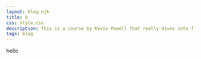 ```yaml
---
layout: blog.njk
title: b
css: style.css
description: This is a course by Kevin Powell that really dives into flexbox.
tags: blog
---
```


hello
